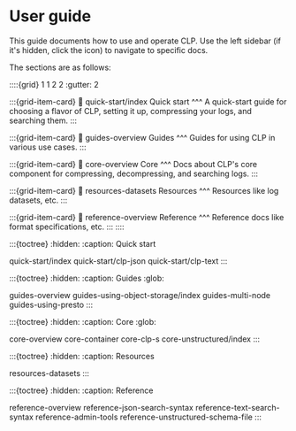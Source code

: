 # User guide

This guide documents how to use and operate CLP. Use the left sidebar (if it's hidden, click the
<i class="fa fa-bars"></i> icon) to navigate to specific docs.

The sections are as follows:

::::{grid} 1 1 2 2
:gutter: 2

:::{grid-item-card}
:link: quick-start/index
Quick start
^^^
A quick-start guide for choosing a flavor of CLP, setting it up, compressing your logs, and
searching them.
:::

:::{grid-item-card}
:link: guides-overview
Guides
^^^
Guides for using CLP in various use cases.
:::

:::{grid-item-card}
:link: core-overview
Core
^^^
Docs about CLP's core component for compressing, decompressing, and searching logs.
:::

:::{grid-item-card}
:link: resources-datasets
Resources
^^^
Resources like log datasets, etc.
:::

:::{grid-item-card}
:link: reference-overview
Reference
^^^
Reference docs like format specifications, etc.
:::
::::

:::{toctree}
:hidden:
:caption: Quick start

quick-start/index
quick-start/clp-json
quick-start/clp-text
:::

:::{toctree}
:hidden:
:caption: Guides
:glob:

guides-overview
guides-using-object-storage/index
guides-multi-node
guides-using-presto
:::

:::{toctree}
:hidden:
:caption: Core
:glob:

core-overview
core-container
core-clp-s
core-unstructured/index
:::

:::{toctree}
:hidden:
:caption: Resources

resources-datasets
:::

:::{toctree}
:hidden:
:caption: Reference

reference-overview
reference-json-search-syntax
reference-text-search-syntax
reference-admin-tools
reference-unstructured-schema-file
:::
